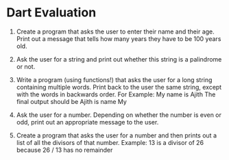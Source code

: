 # Dart Evaluation

1. Create a program that asks the user to enter their name and their age. Print out a message
   that tells how many years they have to be 100 years old.

2. Ask the user for a string and print out whether this string is a palindrome or not.

3. Write a program (using functions!) that asks the user for a long string containing multiple
   words. Print back to the user the same string, except with the words in backwards order.
   For Example: My name is Ajith
   The final output should be Ajith is name My

4. Ask the user for a number. Depending on whether the number is even or odd, print out
   an appropriate message to the user.
5. Create a program that asks the user for a number and then prints out a list of all the
   divisors of that number.
   Example: 13 is a divisor of 26 because 26 / 13 has no remainder
